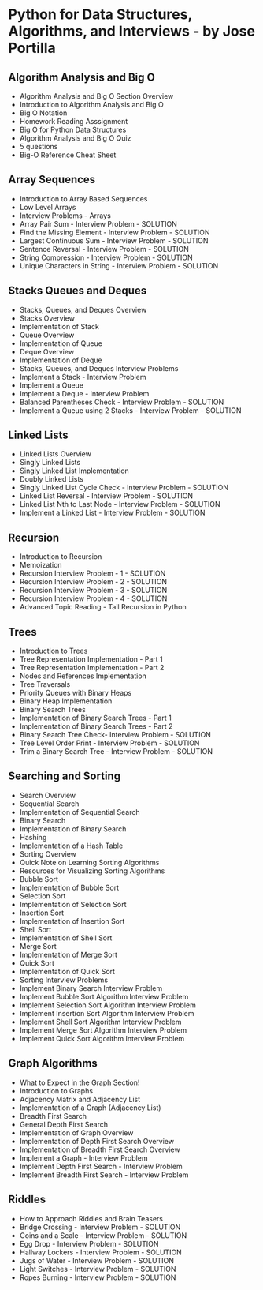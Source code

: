 # Python for Data Structures, Algorithms, and Interviews - by Jose Portilla

## Algorithm Analysis and Big O
+ Algorithm Analysis and Big O Section Overview 
+ Introduction to Algorithm Analysis and Big O 
+ Big O Notation 
+ Homework Reading Asssignment 
+ Big O for Python Data Structures 
+ Algorithm Analysis and Big O Quiz 
+ 5 questions
+ Big-O Reference Cheat Sheet 

## Array Sequences
+ Introduction to Array Based Sequences 
+ Low Level Arrays 
+ Interview Problems - Arrays 
+ Array Pair Sum - Interview Problem - SOLUTION 
+ Find the Missing Element - Interview Problem - SOLUTION 
+ Largest Continuous Sum - Interview Problem - SOLUTION 
+ Sentence Reversal - Interview Problem - SOLUTION 
+ String Compression - Interview Problem - SOLUTION 
+ Unique Characters in String - Interview Problem - SOLUTION 

## Stacks Queues and Deques
+ Stacks, Queues, and Deques Overview 
+ Stacks Overview 
+ Implementation of Stack 
+ Queue Overview 
+ Implementation of Queue 
+ Deque Overview 
+ Implementation of Deque 
+ Stacks, Queues, and Deques Interview Problems 
+ Implement a Stack - Interview Problem 
+ Implement a Queue 
+ Implement a Deque - Interview Problem 
+ Balanced Parentheses Check - Interview Problem - SOLUTION 
+ Implement a Queue using 2 Stacks - Interview Problem - SOLUTION 

## Linked Lists
+ Linked Lists Overview 
+ Singly Linked Lists 
+ Singly Linked List Implementation 
+ Doubly Linked Lists 
+ Singly Linked List Cycle Check - Interview Problem - SOLUTION 
+ Linked List Reversal - Interview Problem - SOLUTION 
+ Linked List Nth to Last Node - Interview Problem - SOLUTION 
+ Implement a Linked List - Interview Problem - SOLUTION 

## Recursion
+ Introduction to Recursion 
+ Memoization 
+ Recursion Interview Problem - 1 - SOLUTION 
+ Recursion Interview Problem - 2 - SOLUTION 
+ Recursion Interview Problem - 3 - SOLUTION 
+ Recursion Interview Problem - 4 - SOLUTION 
+ Advanced Topic Reading - Tail Recursion in Python 

## Trees
+ Introduction to Trees 
+ Tree Representation Implementation - Part 1 
+ Tree Representation Implementation - Part 2 
+ Nodes and References Implementation 
+ Tree Traversals 
+ Priority Queues with Binary Heaps 
+ Binary Heap Implementation 
+ Binary Search Trees 
+ Implementation of Binary Search Trees - Part 1 
+ Implementation of Binary Search Trees - Part 2 
+ Binary Search Tree Check- Interview Problem - SOLUTION 
+ Tree Level Order Print - Interview Problem - SOLUTION 
+ Trim a Binary Search Tree - Interview Problem - SOLUTION 

## Searching and Sorting
+ Search Overview 
+ Sequential Search 
+ Implementation of Sequential Search 
+ Binary Search 
+ Implementation of Binary Search 
+ Hashing 
+ Implementation of a Hash Table 
+ Sorting Overview 
+ Quick Note on Learning Sorting Algorithms 
+ Resources for Visualizing Sorting Algorithms 
+ Bubble Sort 
+ Implementation of Bubble Sort 
+ Selection Sort 
+ Implementation of Selection Sort 
+ Insertion Sort 
+ Implementation of Insertion Sort 
+ Shell Sort 
+ Implementation of Shell Sort 
+ Merge Sort 
+ Implementation of Merge Sort 
+ Quick Sort 
+ Implementation of Quick Sort 
+ Sorting Interview Problems 
+ Implement Binary Search Interview Problem 
+ Implement Bubble Sort Algorithm Interview Problem 
+ Implement Selection Sort Algorithm Interview Problem 
+ Implement Insertion Sort Algorithm Interview Problem 
+ Implement Shell Sort Algorithm Interview Problem 
+ Implement Merge Sort Algorithm Interview Problem 
+ Implement Quick Sort Algorithm Interview Problem 

## Graph Algorithms
+ What to Expect in the Graph Section! 
+ Introduction to Graphs 
+ Adjacency Matrix and Adjacency List 
+ Implementation of a Graph (Adjacency List) 
+ Breadth First Search 
+ General Depth First Search 
+ Implementation of Graph Overview 
+ Implementation of Depth First Search Overview 
+ Implementation of Breadth First Search Overview 
+ Implement a Graph - Interview Problem 
+ Implement Depth First Search - Interview Problem 
+ Implement Breadth First Search - Interview Problem 

## Riddles
+ How to Approach Riddles and Brain Teasers 
+ Bridge Crossing - Interview Problem - SOLUTION 
+ Coins and a Scale - Interview Problem - SOLUTION 
+ Egg Drop - Interview Problem - SOLUTION 
+ Hallway Lockers - Interview Problem - SOLUTION 
+ Jugs of Water - Interview Problem - SOLUTION 
+ Light Switches - Interview Problem - SOLUTION 
+ Ropes Burning - Interview Problem - SOLUTION 
